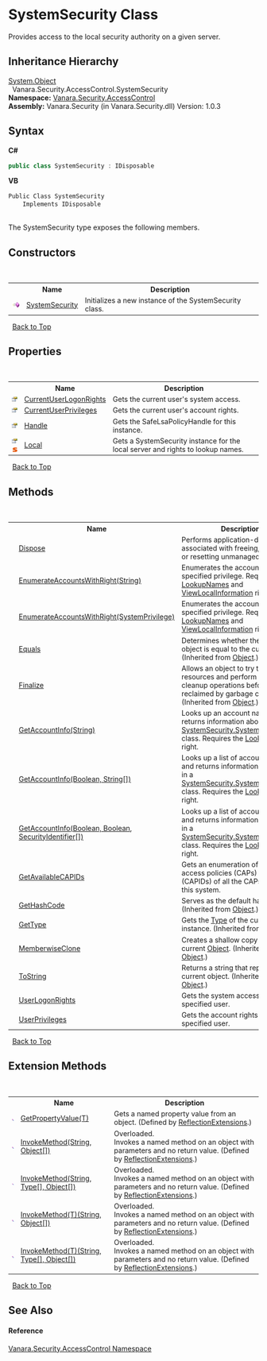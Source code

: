 # SystemSecurity Class
 

Provides access to the local security authority on a given server.


## Inheritance Hierarchy
<a href="http://msdn2.microsoft.com/en-us/library/e5kfa45b" target="_blank">System.Object</a><br />&nbsp;&nbsp;Vanara.Security.AccessControl.SystemSecurity<br />
**Namespace:**&nbsp;<a href="62a937f8-234b-6e15-2f22-272a8ae206a7">Vanara.Security.AccessControl</a><br />**Assembly:**&nbsp;Vanara.Security (in Vanara.Security.dll) Version: 1.0.3

## Syntax

**C#**<br />
``` C#
public class SystemSecurity : IDisposable
```

**VB**<br />
``` VB
Public Class SystemSecurity
	Implements IDisposable
```

<br />
The SystemSecurity type exposes the following members.


## Constructors
&nbsp;<table><tr><th></th><th>Name</th><th>Description</th></tr><tr><td>![Public method](media/pubmethod.gif "Public method")</td><td><a href="b281772d-b9ca-75c0-a231-4e0b91dc71d0">SystemSecurity</a></td><td>
Initializes a new instance of the SystemSecurity class.</td></tr></table>&nbsp;
<a href="#systemsecurity-class">Back to Top</a>

## Properties
&nbsp;<table><tr><th></th><th>Name</th><th>Description</th></tr><tr><td>![Public property](media/pubproperty.gif "Public property")</td><td><a href="f11b5a1d-7349-7e87-3d3e-d1829b86ec8c">CurrentUserLogonRights</a></td><td>
Gets the current user's system access.</td></tr><tr><td>![Public property](media/pubproperty.gif "Public property")</td><td><a href="e239a040-5315-92b0-455e-919d68fc6c05">CurrentUserPrivileges</a></td><td>
Gets the current user's account rights.</td></tr><tr><td>![Public property](media/pubproperty.gif "Public property")</td><td><a href="2c5af754-dac5-9323-9c51-4fca1534a52c">Handle</a></td><td>
Gets the SafeLsaPolicyHandle for this instance.</td></tr><tr><td>![Public property](media/pubproperty.gif "Public property")![Static member](media/static.gif "Static member")</td><td><a href="cca5b17d-c3a8-7c37-4dc7-78827c410b75">Local</a></td><td>
Gets a SystemSecurity instance for the local server and rights to lookup names.</td></tr></table>&nbsp;
<a href="#systemsecurity-class">Back to Top</a>

## Methods
&nbsp;<table><tr><th></th><th>Name</th><th>Description</th></tr><tr><td>![Public method](media/pubmethod.gif "Public method")</td><td><a href="8fd65464-b6fd-c34a-e019-cd3fd580fc54">Dispose</a></td><td>
Performs application-defined tasks associated with freeing, releasing, or resetting unmanaged resources.</td></tr><tr><td>![Public method](media/pubmethod.gif "Public method")</td><td><a href="c0fa064c-86fc-dc12-719b-65f30b2587be">EnumerateAccountsWithRight(String)</a></td><td>
Enumerates the accounts with the specified privilege. Requires the <a href="34ca9d7e-d515-c7d5-632e-c34575f7c921">LookupNames</a> and <a href="34ca9d7e-d515-c7d5-632e-c34575f7c921">ViewLocalInformation</a> rights.</td></tr><tr><td>![Public method](media/pubmethod.gif "Public method")</td><td><a href="4889698a-e206-3aed-d704-95dfabcc08f4">EnumerateAccountsWithRight(SystemPrivilege)</a></td><td>
Enumerates the accounts with the specified privilege. Requires the <a href="34ca9d7e-d515-c7d5-632e-c34575f7c921">LookupNames</a> and <a href="34ca9d7e-d515-c7d5-632e-c34575f7c921">ViewLocalInformation</a> rights.</td></tr><tr><td>![Public method](media/pubmethod.gif "Public method")</td><td><a href="http://msdn2.microsoft.com/en-us/library/bsc2ak47" target="_blank">Equals</a></td><td>
Determines whether the specified object is equal to the current object.
 (Inherited from <a href="http://msdn2.microsoft.com/en-us/library/e5kfa45b" target="_blank">Object</a>.)</td></tr><tr><td>![Protected method](media/protmethod.gif "Protected method")</td><td><a href="http://msdn2.microsoft.com/en-us/library/4k87zsw7" target="_blank">Finalize</a></td><td>
Allows an object to try to free resources and perform other cleanup operations before it is reclaimed by garbage collection.
 (Inherited from <a href="http://msdn2.microsoft.com/en-us/library/e5kfa45b" target="_blank">Object</a>.)</td></tr><tr><td>![Public method](media/pubmethod.gif "Public method")</td><td><a href="2ca10783-5f5b-b697-b790-d693885184b9">GetAccountInfo(String)</a></td><td>
Looks up an account name and returns information about it in a <a href="c41468a2-6388-642f-3521-c9c035ac01f7">SystemSecurity.SystemAccountInfo</a> class. Requires the <a href="34ca9d7e-d515-c7d5-632e-c34575f7c921">LookupNames</a> right.</td></tr><tr><td>![Public method](media/pubmethod.gif "Public method")</td><td><a href="08fef6d3-bedb-385e-fcd2-004156f52701">GetAccountInfo(Boolean, String[])</a></td><td>
Looks up a list of account names and returns information about each in a <a href="c41468a2-6388-642f-3521-c9c035ac01f7">SystemSecurity.SystemAccountInfo</a> class. Requires the <a href="34ca9d7e-d515-c7d5-632e-c34575f7c921">LookupNames</a> right.</td></tr><tr><td>![Public method](media/pubmethod.gif "Public method")</td><td><a href="37631a01-55fc-7e9b-b0a1-1ee0fa4e4867">GetAccountInfo(Boolean, Boolean, SecurityIdentifier[])</a></td><td>
Looks up a list of account names and returns information about each in a <a href="c41468a2-6388-642f-3521-c9c035ac01f7">SystemSecurity.SystemAccountInfo</a> class. Requires the <a href="34ca9d7e-d515-c7d5-632e-c34575f7c921">LookupNames</a> right.</td></tr><tr><td>![Public method](media/pubmethod.gif "Public method")</td><td><a href="b51c7de9-e156-b0ae-90c3-d0fc99602273">GetAvailableCAPIDs</a></td><td>
Gets an enumeration of central access policies (CAPs) identifiers (CAPIDs) of all the CAPs applied on this system.</td></tr><tr><td>![Public method](media/pubmethod.gif "Public method")</td><td><a href="http://msdn2.microsoft.com/en-us/library/zdee4b3y" target="_blank">GetHashCode</a></td><td>
Serves as the default hash function.
 (Inherited from <a href="http://msdn2.microsoft.com/en-us/library/e5kfa45b" target="_blank">Object</a>.)</td></tr><tr><td>![Public method](media/pubmethod.gif "Public method")</td><td><a href="http://msdn2.microsoft.com/en-us/library/dfwy45w9" target="_blank">GetType</a></td><td>
Gets the <a href="http://msdn2.microsoft.com/en-us/library/42892f65" target="_blank">Type</a> of the current instance.
 (Inherited from <a href="http://msdn2.microsoft.com/en-us/library/e5kfa45b" target="_blank">Object</a>.)</td></tr><tr><td>![Protected method](media/protmethod.gif "Protected method")</td><td><a href="http://msdn2.microsoft.com/en-us/library/57ctke0a" target="_blank">MemberwiseClone</a></td><td>
Creates a shallow copy of the current <a href="http://msdn2.microsoft.com/en-us/library/e5kfa45b" target="_blank">Object</a>.
 (Inherited from <a href="http://msdn2.microsoft.com/en-us/library/e5kfa45b" target="_blank">Object</a>.)</td></tr><tr><td>![Public method](media/pubmethod.gif "Public method")</td><td><a href="http://msdn2.microsoft.com/en-us/library/7bxwbwt2" target="_blank">ToString</a></td><td>
Returns a string that represents the current object.
 (Inherited from <a href="http://msdn2.microsoft.com/en-us/library/e5kfa45b" target="_blank">Object</a>.)</td></tr><tr><td>![Public method](media/pubmethod.gif "Public method")</td><td><a href="22eabbeb-e29a-793d-c700-39bdbcce3c76">UserLogonRights</a></td><td>
Gets the system access for the specified user.</td></tr><tr><td>![Public method](media/pubmethod.gif "Public method")</td><td><a href="9e365e7f-3617-5cc7-08b9-82dd80b5a35d">UserPrivileges</a></td><td>
Gets the account rights for the specified user.</td></tr></table>&nbsp;
<a href="#systemsecurity-class">Back to Top</a>

## Extension Methods
&nbsp;<table><tr><th></th><th>Name</th><th>Description</th></tr><tr><td>![Public Extension Method](media/pubextension.gif "Public Extension Method")</td><td><a href="609b1449-9696-245e-03a2-e22beb84efe1">GetPropertyValue(T)</a></td><td>
Gets a named property value from an object.
 (Defined by <a href="00588eb4-ca31-ef7e-81da-3ce105aa9b63">ReflectionExtensions</a>.)</td></tr><tr><td>![Public Extension Method](media/pubextension.gif "Public Extension Method")</td><td><a href="cc997716-244b-d4f1-e26d-139cc82ce6b0">InvokeMethod(String, Object[])</a></td><td>Overloaded.  
Invokes a named method on an object with parameters and no return value.
 (Defined by <a href="00588eb4-ca31-ef7e-81da-3ce105aa9b63">ReflectionExtensions</a>.)</td></tr><tr><td>![Public Extension Method](media/pubextension.gif "Public Extension Method")</td><td><a href="35c20259-aa16-9a35-254f-8bf630272463">InvokeMethod(String, Type[], Object[])</a></td><td>Overloaded.  
Invokes a named method on an object with parameters and no return value.
 (Defined by <a href="00588eb4-ca31-ef7e-81da-3ce105aa9b63">ReflectionExtensions</a>.)</td></tr><tr><td>![Public Extension Method](media/pubextension.gif "Public Extension Method")</td><td><a href="39c67efc-5f5d-9e71-64bc-8e89b4589f75">InvokeMethod(T)(String, Object[])</a></td><td>Overloaded.  
Invokes a named method on an object with parameters and no return value.
 (Defined by <a href="00588eb4-ca31-ef7e-81da-3ce105aa9b63">ReflectionExtensions</a>.)</td></tr><tr><td>![Public Extension Method](media/pubextension.gif "Public Extension Method")</td><td><a href="4a4da18e-d1a2-3a1f-28b0-10fb9f9646e6">InvokeMethod(T)(String, Type[], Object[])</a></td><td>Overloaded.  
Invokes a named method on an object with parameters and no return value.
 (Defined by <a href="00588eb4-ca31-ef7e-81da-3ce105aa9b63">ReflectionExtensions</a>.)</td></tr></table>&nbsp;
<a href="#systemsecurity-class">Back to Top</a>

## See Also


#### Reference
<a href="62a937f8-234b-6e15-2f22-272a8ae206a7">Vanara.Security.AccessControl Namespace</a><br />